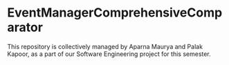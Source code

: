 # EventManagerComprehensiveComparator
This repository is collectively managed by Aparna Maurya and Palak Kapoor, as a part of our Software Engineering project for this semester.
